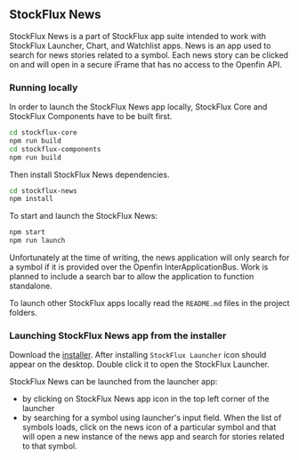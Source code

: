 ## StockFlux News

StockFlux News is a part of StockFlux app suite intended to work with StockFlux Launcher, Chart, and Watchlist apps.
News is an app used to search for news stories related to a symbol. Each news story can be clicked on and will open in a secure iFrame that has no access to the Openfin API.

### Running locally

In order to launch the StockFlux News app locally, StockFlux Core and StockFlux Components have to be built first.

```bash
cd stockflux-core
npm run build
cd stockflux-components
npm run build
```

Then install StockFlux News dependencies.

```bash
cd stockflux-news
npm install
```

To start and launch the StockFlux News:

```bash
npm start
npm run launch
```

Unfortunately at the time of writing, the news application will only search for a symbol if it is provided over the Openfin InterApplicationBus.
Work is planned to include a search bar to allow the application to function standalone.

To launch other StockFlux apps locally read the `README.md` files in the project folders.

### Launching StockFlux News app from the installer

Download the [installer](https://install.openfin.co/download/?os=win&config=https%3A%2F%2Fd2v92tgq94yxaa.cloudfront.net%2Fapi%2Fapps%2Fv1%2Fstockflux-launcher%2Fapp.json&fileName=stockflux-installer&unzipped=true). After installing `StockFlux Launcher` icon should appear on the desktop. Double click it to open the StockFlux Launcher.

StockFlux News can be launched from the launcher app:

- by clicking on StockFlux News app icon in the top left corner of the launcher
- by searching for a symbol using launcher's input field. When the list of symbols loads, click on the news icon of a particular symbol and that will open a new instance of the news app and search for stories related to that symbol.
